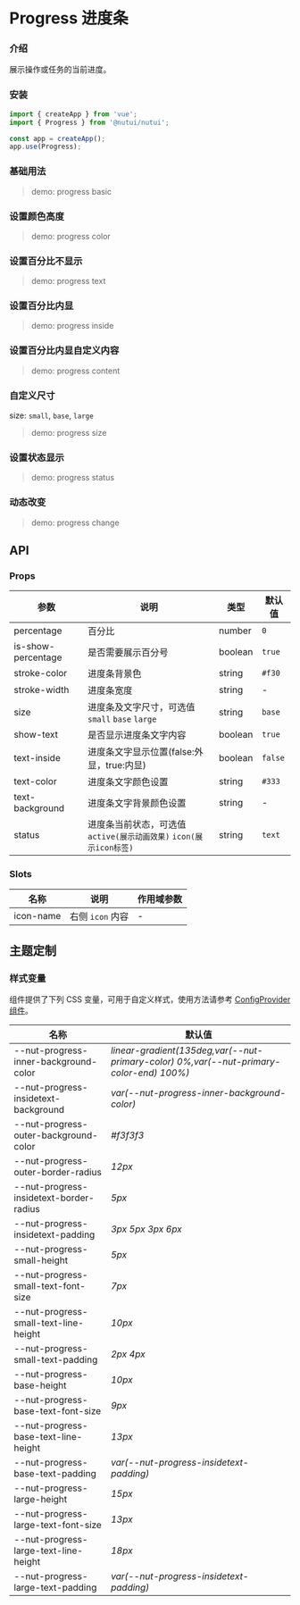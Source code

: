 # Progress 进度条

### 介绍

展示操作或任务的当前进度。

### 安装

```js
import { createApp } from 'vue';
import { Progress } from '@nutui/nutui';

const app = createApp();
app.use(Progress);
```

### 基础用法

> demo: progress basic

### 设置颜色高度

> demo: progress color

### 设置百分比不显示

> demo: progress text

### 设置百分比内显

> demo: progress inside

### 设置百分比内显自定义内容

> demo: progress content

### 自定义尺寸

size: `small`, `base`, `large`

> demo: progress size

### 设置状态显示

> demo: progress status

### 动态改变

> demo: progress change

## API

### Props

| 参数 | 说明 | 类型 | 默认值 |
| --- | --- | --- | --- |
| percentage | 百分比 | number | `0` |
| is-show-percentage | 是否需要展示百分号 | boolean | `true` |
| stroke-color | 进度条背景色 | string | `#f30` |
| stroke-width | 进度条宽度 | string | - |
| size | 进度条及文字尺寸，可选值 `small` `base` `large` | string | `base` |
| show-text | 是否显示进度条文字内容 | boolean | `true` |
| text-inside | 进度条文字显示位置(false:外显，true:内显) | boolean | `false` |
| text-color | 进度条文字颜色设置 | string | `#333` |
| text-background | 进度条文字背景颜色设置 | string | - |
| status | 进度条当前状态，可选值`active(展示动画效果)` `icon(展示icon标签)` | string | `text` |

### Slots

| 名称 | 说明 | 作用域参数 |
| --- | --- | --- |
| icon-name | 右侧 `icon` 内容 | - |

## 主题定制

### 样式变量

组件提供了下列 CSS 变量，可用于自定义样式，使用方法请参考 [ConfigProvider 组件](#/zh-CN/component/configprovider)。

| 名称 | 默认值 |
| --- | --- |
| --nut-progress-inner-background-color | _linear-gradient(135deg,var(--nut-primary-color) 0%,var(--nut-primary-color-end) 100%)_ |
| --nut-progress-insidetext-background | _var(--nut-progress-inner-background-color)_ |
| --nut-progress-outer-background-color | _#f3f3f3_ |
| --nut-progress-outer-border-radius | _12px_ |
| --nut-progress-insidetext-border-radius | _5px_ |
| --nut-progress-insidetext-padding | _3px 5px 3px 6px_ |
| --nut-progress-small-height | _5px_ |
| --nut-progress-small-text-font-size | _7px_ |
| --nut-progress-small-text-line-height | _10px_ |
| --nut-progress-small-text-padding | _2px 4px_ |
| --nut-progress-base-height | _10px_ |
| --nut-progress-base-text-font-size | _9px_ |
| --nut-progress-base-text-line-height | _13px_ |
| --nut-progress-base-text-padding | _var(--nut-progress-insidetext-padding)_ |
| --nut-progress-large-height | _15px_ |
| --nut-progress-large-text-font-size | _13px_ |
| --nut-progress-large-text-line-height | _18px_ |
| --nut-progress-large-text-padding | _var(--nut-progress-insidetext-padding)_ |

